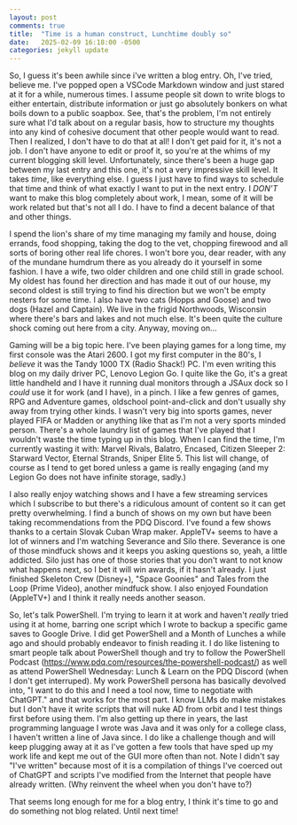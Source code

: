 ```yaml
---
layout: post
comments: true
title:  "Time is a human construct, Lunchtime doubly so"
date:   2025-02-09 16:18:00 -0500
categories: jekyll update
---
```

So, I guess it's been awhile since i've written a blog entry. Oh, I've tried, believe me. I've popped open a VSCode Markdown window and just stared at it for a while, numerous times. I assume people sit down to write blogs to either entertain, distribute information or just go absolutely bonkers on what boils down to a public soapbox. See, that's the problem, I'm not entirely sure what I'd talk about on a regular basis, how to structure my thoughts into any kind of cohesive document that other people would want to read. Then I realized, I don't have to do that at all! I don't get paid for it, it's not a job. I don't have anyone to edit or proof it, so you're at the whims of my current blogging skill level. Unfortunately, since there's been a huge gap between my last entry and this one, it's not a very impressive skill level. It takes *time*, like everything else. I guess I just have to find ways to schedule that time and think of what exactly I want to put in the next entry. I *DON'T* want to make this blog completely about work, I mean, some of it will be work related but that's not all I do. I have to find a decent balance of that and other things.

I spend the lion's share of my time managing my family and house, doing errands, food shopping, taking the dog to the vet, chopping firewood and all sorts of boring other real life chores. I won't bore you, dear reader, with any of the mundane humdrum there as you already do it yourself in some fashion.  I have a wife, two older children and one child still in grade school. My oldest has found her direction and has made it out of our house, my second oldest is still trying to find his direction but we won't be empty nesters for some time. I also have two cats (Hopps and Goose) and two dogs (Hazel and Captain). We live in the frigid Northwoods, Wisconsin where there's bars and lakes and not much else. It's been quite the culture shock coming out here from a city. Anyway, moving on...

Gaming will be a big topic here. I've been playing games for a long time, my first console was the Atari 2600. I got my first computer in the 80's, I *believe* it was the Tandy 1000 TX (Radio Shack!) PC. I'm even writing this blog on my daily driver PC, Lenovo Legion Go. I quite like the Go, it's a great little handheld and I have it running dual monitors through a JSAux dock so I *could* use it for work (and I have), in a pinch. I like a few genres of games, RPG and Adventure games, oldschool point-and-click and don't usually shy away from trying other kinds. I wasn't very big into sports games, never played FIFA or Madden or anything like that as I'm not a very sports minded person. There's a whole laundry list of games that I've played that I wouldn't waste the time typing up in this blog. When I can find the time, I'm currently wasting it with: Marvel Rivals, Balatro, Encased, Citizen Sleeper 2: Starward Vector, Eternal Strands, Sniper Elite 5. This list will change, of course as I tend to get bored unless a game is really engaging (and my Legion Go does not have infinite storage, sadly.)

I also really enjoy watching shows and I have a few streaming services which I subscribe to but there's a ridiculous amount of content so it can get pretty overwhelming. I find a bunch of shows on my own but have been taking recommendations from the PDQ Discord. I've found a few shows thanks to a certain Slovak Cuban Wrap maker. AppleTV+ seems to have a lot of winners and I'm watching Severance and Silo there. Severance is one of those mindfuck shows and it keeps you asking questions so, yeah, a little addicted. Silo just has one of those stories that you don't want to not know what happens next, so I bet it will win awards, if it hasn't already. I just finished Skeleton Crew (Disney+), "Space Goonies" and Tales from the Loop (Prime Video), another mindfuck show. I also enjoyed Foundation (AppleTV+) and I think it really needs another season.

So, let's talk PowerShell. I'm trying to learn it at work and haven't *really* tried using it at home, barring one script which I wrote to backup a specific game saves to Google Drive. I did get PowerShell and a Month of Lunches a while ago and should probably endeavor to finish reading it. I do like listening to smart people talk about PowerShell though and try to follow the PowerShell Podcast (https://www.pdq.com/resources/the-powershell-podcast/) as well as attend PowerShell Wednesday: Lunch & Learn on the PDQ Discord (when I don't get interruped). My work PowerShell persona has basically devolved into, "I want to do this and I need a tool now, time to negotiate with ChatGPT." and that works for the most part. I know LLMs do make mistakes but I don't have it write scripts that will nuke AD from orbit and I test things first before using them. I'm also getting up there in years, the last programming language I wrote was Java and it was only for a college class, I haven't written a line of Java since. I do like a challenge though and will keep plugging away at it as I've gotten a few tools that have sped up my work life and kept me out of the GUI more often than not. Note I didn't say "I've written" because most of it is a compilation of things I've coerced out of ChatGPT and scripts I've modified from the Internet that people have already written. (Why reinvent the wheel when you don't have to?)

That seems long enough for me for a blog entry, I think it's time to go and do something not blog related. Until next time!

<script src="https://utteranc.es/client.js"
        repo="OldePSN00b/OldePSN00b.github.io" 
        issue-term="pathname"
        theme="github-light"
        label="comment"
        crossorigin="anonymous"
        async>
</script>